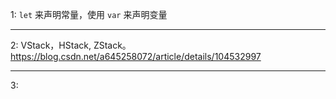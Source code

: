 1:  `let` 来声明常量，使用 `var` 来声明变量

---
2:  VStack，HStack, ZStack。 https://blog.csdn.net/a645258072/article/details/104532997

---

3:
<!--stackedit_data:
eyJoaXN0b3J5IjpbMTQ4ODk5NDI5MywyMDg5OTkwMTZdfQ==
-->
